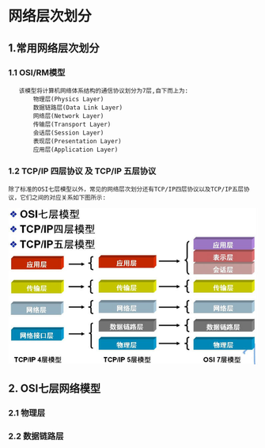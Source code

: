 # 网络层次划分
## 1.常用网络层次划分
### 1.1 OSI/RM模型
```
   该模型将计算机网络体系结构的通信协议划分为7层,自下而上为:
       物理层(Physics Layer)
       数据链路层(Data Link Layer)
       网络层(Network Layer)
       传输层(Transport Layer)
       会话层(Session Layer)
       表现层(Presentation Layer)
       应用层(Application Layer)
```
### 1.2 TCP/IP 四层协议 及 TCP/IP 五层协议
```
除了标准的OSI七层模型以外，常见的网络层次划分还有TCP/IP四层协议以及TCP/IP五层协议，它们之间的对应关系如下图所示:
```
![](/notes/media/pic/osi-rm.jpg)

## 2. OSI七层网络模型
### 2.1 物理层
### 2.2 数据链路层
